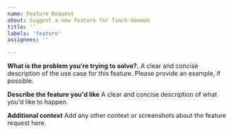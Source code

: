 ```yaml
---
name: Feature Request
about: Suggest a new feature for finch-daemon
title: ''
labels: 'feature'
assignees: ''

---
```


**What is the problem you're trying to solve?.**
A clear and concise description of the use case for this feature. Please provide an example, if possible.


**Describe the feature you'd like**
A clear and concise description of what you'd like to happen.


**Additional context**
Add any other context or screenshots about the feature request here.